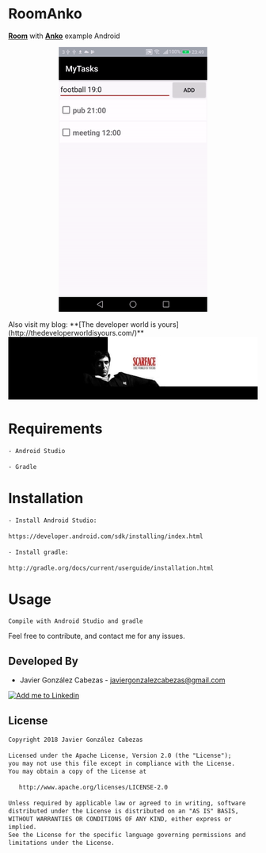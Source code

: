 # RoomAnko

 **[Room](https://developer.android.com/topic/libraries/architecture/room)** with
**[Anko](https://github.com/Kotlin/anko)** example Android
<p align="center">
 <img src="https://github.com/thedeveloperworldisyours/RoomAnkoMVP/blob/master/myTasksgif.gif" width="300px" />
</p>
Also visit my blog: **[The developer world is yours](http://thedeveloperworldisyours.com/)**

<a href="http://thedeveloperworldisyours.com/">
  <img alt="The developer world is yours" src="https://github.com/CabezasGonzalezJavier/AddTextViewButton/blob/master/TheDeveloperWordIsYours.png" />
</a>

# Requirements

    - Android Studio

    - Gradle


# Installation

    - Install Android Studio:

    https://developer.android.com/sdk/installing/index.html

    - Install gradle:

    http://gradle.org/docs/current/userguide/installation.html

# Usage
    Compile with Android Studio and gradle


Feel free to contribute, and contact me for any issues.

Developed By
------------
* Javier González Cabezas - <javiergonzalezcabezas@gmail.com>

<a href="https://es.linkedin.com/in/javier-gonz%C3%A1lez-cabezas-8b4b2231">
  <img alt="Add me to Linkedin" src="https://github.com/JorgeCastilloPrz/EasyMVP/blob/master/art/linkedin.png" />
</a>

License
-------

    Copyright 2018 Javier González Cabezas

    Licensed under the Apache License, Version 2.0 (the "License");
    you may not use this file except in compliance with the License.
    You may obtain a copy of the License at

       http://www.apache.org/licenses/LICENSE-2.0

    Unless required by applicable law or agreed to in writing, software
    distributed under the License is distributed on an "AS IS" BASIS,
    WITHOUT WARRANTIES OR CONDITIONS OF ANY KIND, either express or implied.
    See the License for the specific language governing permissions and
    limitations under the License.

